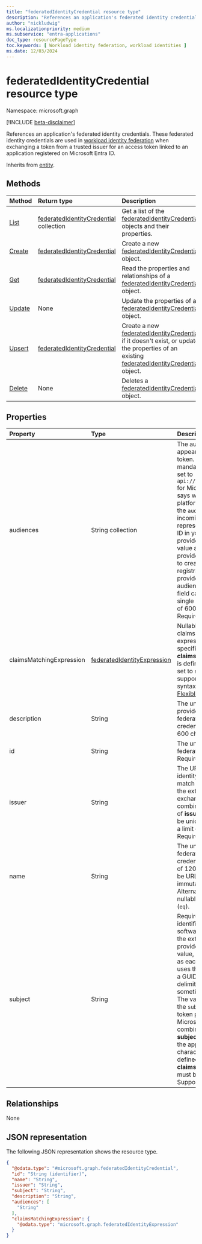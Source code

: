 ```yaml
---
title: "federatedIdentityCredential resource type"
description: "References an application's federated identity credentials. These federated identity credentials are used in workload identity federation when exchanging a token from a trusted issuer for an access token linked to an application registered on Azure AD."
author: "nickludwig"
ms.localizationpriority: medium
ms.subservice: "entra-applications"
doc_type: resourcePageType
toc.keywords: [ Workload identity federation, workload identities ]
ms.date: 12/03/2024
---
```


# federatedIdentityCredential resource type

Namespace: microsoft.graph

[!INCLUDE [beta-disclaimer](../../includes/beta-disclaimer.md)]

References an application's federated identity credentials. These federated identity credentials are used in [workload identity federation](/azure/active-directory/develop/workload-identity-federation) when exchanging a token from a trusted issuer for an access token linked to an application registered on Microsoft Entra ID.

Inherits from [entity](../resources/entity.md).

## Methods
|Method|Return type|Description|
|:---|:---|:---|
|[List](../api/application-list-federatedidentitycredentials.md)|[federatedIdentityCredential](../resources/federatedidentitycredential.md) collection|Get a list of the [federatedIdentityCredential](../resources/federatedidentitycredential.md) objects and their properties.|
|[Create](../api/application-post-federatedidentitycredentials.md)|[federatedIdentityCredential](../resources/federatedidentitycredential.md)|Create a new [federatedIdentityCredential](../resources/federatedidentitycredential.md) object.|
|[Get](../api/federatedidentitycredential-get.md)|[federatedIdentityCredential](../resources/federatedidentitycredential.md)|Read the properties and relationships of a [federatedIdentityCredential](../resources/federatedidentitycredential.md) object.|
|[Update](../api/federatedidentitycredential-update.md)|None|Update the properties of a [federatedIdentityCredential](../resources/federatedidentitycredential.md) object.|
|[Upsert](../api/federatedidentitycredential-upsert.md)|[federatedIdentityCredential](../resources/federatedidentitycredential.md)|Create a new [federatedIdentityCredential](../resources/federatedidentitycredential.md) if it doesn't exist, or update the properties of an existing [federatedIdentityCredential](../resources/federatedidentitycredential.md) object.|
|[Delete](../api/federatedidentitycredential-delete.md)|None|Deletes a [federatedIdentityCredential](../resources/federatedidentitycredential.md) object.|

## Properties
|Property|Type|Description|
|:---|:---|:---|
| audiences | String collection | The audience that can appear in the external token. This field is mandatory and should be set to `api://AzureADTokenExchange` for Microsoft Entra ID. It says what Microsoft identity platform should accept in the `aud` claim in the incoming token. This value represents Microsoft Entra ID in your external identity provider and has no fixed value across identity providers - you may need to create a new application registration in your identity provider to serve as the audience of this token. This field can only accept a single value and has a limit of 600 characters. Required. |
| claimsMatchingExpression |[federatedIdentityExpression](../resources/federatedidentityexpression.md)| Nullable. Enables the use of claims matching expressions against specified claims. If **claimsMatchingExpression** is defined, **subject** must be set to `null`. For the list of supported expression syntax and claims, visit the [Flexible FIC reference](https://aka.ms/flexiblefic). |
| description | String | The un-validated, user-provided description of the federated identity credential. It has a limit of 600 characters. Optional.  |
| id| String | The unique identifier for the federated identity. Required. Read-only.  |
| issuer | String | The URL of the external identity provider and must match the `issuer` claim of the external token being exchanged. The combination of the values of **issuer** and **subject** must be unique on the app. It has a limit of 600 characters. Required. |
| name | String | The unique identifier for the federated identity credential, which has a limit of 120 characters and must be URL friendly. It is immutable once created. Alternate key. Required. Not nullable. Supports `$filter` (`eq`). |
| subject | String | Required. Nullable. The identifier of the external software workload within the external identity provider. Like the audience value, it has no fixed format, as each identity provider uses their own - sometimes a GUID, sometimes a colon delimited identifier, sometimes arbitrary strings. The value here must match the `sub` claim within the token presented to Microsoft Entra ID. The combination of **issuer** and **subject** must be unique on the app. It has a limit of 600 characters. If **subject** is defined, **claimsMatchingExpression** must be set to `null`. Supports `$filter` (`eq`). |

## Relationships

None

## JSON representation
The following JSON representation shows the resource type.
<!-- {
  "blockType": "resource",
  "keyProperty": "id",
  "@odata.type": "microsoft.graph.federatedIdentityCredential",
  "baseType": "microsoft.graph.entity",
  "openType": false
}
-->
``` json
{
  "@odata.type": "#microsoft.graph.federatedIdentityCredential",
  "id": "String (identifier)",
  "name": "String",
  "issuer": "String",
  "subject": "String",
  "description": "String",
  "audiences": [
    "String"
  ],
  "claimsMatchingExpression": {
    "@odata.type": "microsoft.graph.federatedIdentityExpression"
  }
}
```
